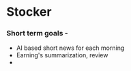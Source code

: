 # Stocker

### Short term goals -
- AI based short news for each morning
- Earning's summarization, review
- 